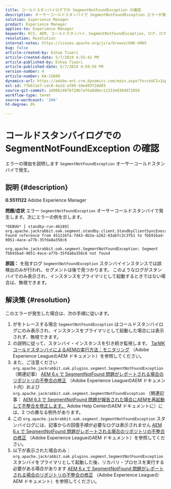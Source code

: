 ```yaml
---
title: コールドスタンバイログでの SegmentNotFoundException の確認
description: オーサーコールドスタンバイで SegmentNotFoundException エラーが発生する理由の複雑さを説明します。
solution: Experience Manager
product: Experience Manager
applies-to: Experience Manager
keywords: KCS, AEM, コールドスタンバイ，SegmentNotFoundException, ログ，ログ，Adobe Experience Manager
resolution: Resolution
internal-notes: https://issues.apache.org/jira/browse/OAK-4965
bug: false
article-created-by: Eshaa Tiwari
article-created-date: 5/7/2024 4:55:42 PM
article-published-by: Eshaa Tiwari
article-published-date: 5/7/2024 4:59:59 PM
version-number: 4
article-number: KA-15609
dynamics-url: https://adobe-ent.crm.dynamics.com/main.aspx?forceUCI=1&pagetype=entityrecord&etn=knowledgearticle&id=a54c5aa3-920c-ef11-9f8a-6045bd006793
exl-id: 776611e7-cdc0-4a1d-af89-10e493f2dd03
source-git-commit: 1698b14076f20b7af6a8d0ec11233e038d872658
workflow-type: tm+mt
source-wordcount: '294'
ht-degree: 0%

---
```


# コールドスタンバイログでの SegmentNotFoundException の確認


エラーの理由を説明します `SegmentNotFoundException` オーサーコールドスタンバイで発生。

## 説明 {#description}


<b>0.5511122</b>
Adobe Experience Manager

<b>問題/症状</b>
エラー `SegmentNotFoundException` オーサーコールドスタンバイで発生します。次にエラーの例を示します。


```
*DEBUG* [ standby-run-46189]  org.apache.jackrabbit.oak.segment.standby.client.StandbyClientSyncExecution Found reference from 451216fa-7d43-4b3a-a262-03abfc3c3fb1 to fbb91bad-9051-4ace-a77b-35fda8a358c6

org.apache.jackrabbit.oak.segment.SegmentNotFoundException: Segment fbb91bad-9051-4ace-a77b-35fda8a358c6 not found
```


<b>原因：</b>
を指すログ `SegmentNotFoundException` スタンバイインスタンスでは誤検出のみが行われ、セグメントは後で見つかります。
このようなログがスタンバイでのみ表示され、インスタンスをプライマリとして起動するときではない場合は、無視できます。




## 解決策 {#resolution}


このエラーが発生した場合は、次の手順に従います。

1. がをトレースする場合 `SegmentNotFoundException` はコールドスタンバイログにのみ表示され、インスタンスをプライマリとして起動した場合には表示されず、無視できます。
2. の説明に従って、スタンバイ・インスタンスを引き続き監視します。 [TarMK コールドスタンバイによるAEMの実行方法：モニタリング](https://docs.adobe.com/content/help/en/experience-manager-65/deploying/deploying/tarmk-cold-standby.html#monitoring) （Adobe Experience LeagueのAEM ドキュメント）を参照してください。
3. また、ご注意ください `org.apache.jackrabbit.oak.plugins.segment.SegmentNotFoundException` （関連記事） [AEM 6.x で SegmentNotFound 問題がレポートされる場合のリポジトリの不整合の修正](https://helpx.adobe.com/experience-manager/kb/fix-inconsistencies-in-the-repository-when-segmentnotfound-issue.html) （Adobe Experience LeagueのAEM ドキュメント内）および `org.apache.jackrabbit.oak.segment.SegmentNotFoundException` （関連記事： [AEM 6.3 で SegmentNotFound 問題が報告された場合にAEMを再起動して不整合を修正します。](https://helpx.adobe.com/au/experience-manager/kb/fix-inconsistencies-by-restarting-AEM-when-segmentNotFound-issue-is-reported-in-AEM.html) Adobe Help CenterのAEM ドキュメントに）には、2 つの異なる例外があります。
4. この `org.apache.jackrabbit.oak.segment.SegmentNotFoundException` スタンバイログには、記事からの回復手順が必要なログは表示されません [AEM 6.x で SegmentNotFound 問題がレポートされる場合のリポジトリの不整合の修正](https://helpx.adobe.com/experience-manager/kb/fix-inconsistencies-in-the-repository-when-segmentnotfound-issue.html) （Adobe Experience LeagueのAEM ドキュメント）を参照してください。
5. 以下が表示された場合のみ： `org.apache.jackrabbit.oak.plugins.segment.SegmentNotFoundException` スタンバイをプライマリとして起動した後、リカバリ・プロセスを実行する必要がある場合があります [AEM 6.x で SegmentNotFound 問題がレポートされる場合のリポジトリの不整合の修正](https://helpx.adobe.com/experience-manager/kb/fix-inconsistencies-in-the-repository-when-segmentnotfound-issue.html) （Adobe Experience LeagueのAEM ドキュメント）を参照してください。
